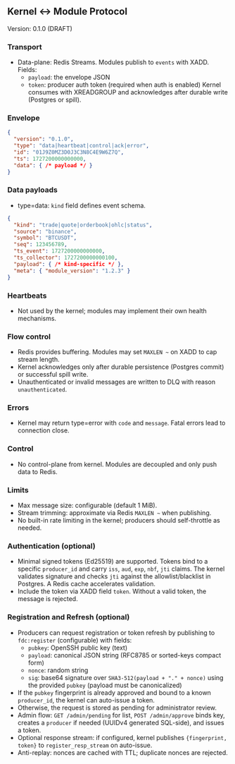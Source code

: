 ## Kernel ↔ Module Protocol

Version: 0.1.0 (DRAFT)

### Transport
- Data-plane: Redis Streams. Modules publish to `events` with XADD. Fields:
  - `payload`: the envelope JSON
  - `token`: producer auth token (required when auth is enabled)
  Kernel consumes with XREADGROUP and acknowledges after durable write (Postgres or spill).

### Envelope
```json
{
  "version": "0.1.0",
  "type": "data|heartbeat|control|ack|error",
  "id": "01J9Z0MZ3D0J3C3N8C4E9W6Z7Q",
  "ts": 1727200000000000,
  "data": { /* payload */ }
}
```
### Data payloads
- type=data: `kind` field defines event schema.
```json
{
  "kind": "trade|quote|orderbook|ohlc|status",
  "source": "binance",
  "symbol": "BTCUSDT",
  "seq": 123456789,
  "ts_event": 1727200000000000,
  "ts_collector": 1727200000000100,
  "payload": { /* kind-specific */ },
  "meta": { "module_version": "1.2.3" }
}
```

### Heartbeats
- Not used by the kernel; modules may implement their own health mechanisms.

### Flow control
- Redis provides buffering. Modules may set `MAXLEN ~` on XADD to cap stream length.
- Kernel acknowledges only after durable persistence (Postgres commit) or successful spill write.
 - Unauthenticated or invalid messages are written to DLQ with reason `unauthenticated`.

### Errors
- Kernel may return type=error with `code` and `message`. Fatal errors lead to connection close.

### Control
- No control-plane from kernel. Modules are decoupled and only push data to Redis.

### Limits
- Max message size: configurable (default 1 MiB).
- Stream trimming: approximate via Redis `MAXLEN ~` when publishing.
- No built-in rate limiting in the kernel; producers should self-throttle as needed.

### Authentication (optional)
- Minimal signed tokens (Ed25519) are supported. Tokens bind to a specific `producer_id` and carry `iss`, `aud`, `exp`, `nbf`, `jti` claims. The kernel validates signature and checks `jti` against the allowlist/blacklist in Postgres. A Redis cache accelerates validation.
- Include the token via XADD field `token`. Without a valid token, the message is rejected.

### Registration and Refresh (optional)
- Producers can request registration or token refresh by publishing to `fdc:register` (configurable) with fields:
  - `pubkey`: OpenSSH public key (text)
  - `payload`: canonical JSON string (RFC8785 or sorted-keys compact form)
  - `nonce`: random string
  - `sig`: base64 signature over `SHA3-512(payload + "." + nonce)` using the provided `pubkey` (payload must be canonicalized)
 - If the `pubkey` fingerprint is already approved and bound to a known `producer_id`, the kernel can auto-issue a token.
- Otherwise, the request is stored as pending for administrator review.
 - Admin flow: `GET /admin/pending` for list, `POST /admin/approve` binds key, creates a `producer` if needed (UUIDv4 generated SQL-side), and issues a token.
 - Optional response stream: if configured, kernel publishes `{fingerprint, token}` to `register_resp_stream` on auto-issue.
 - Anti-replay: nonces are cached with TTL; duplicate nonces are rejected.

